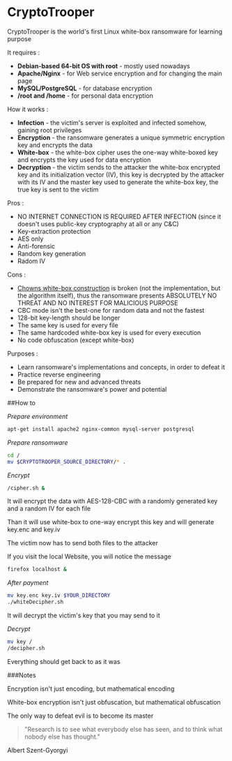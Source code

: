 # CryptoTrooper

CryptoTrooper is the world's first Linux white-box ransomware for learning purpose

It requires :
* **Debian-based 64-bit OS with root** - mostly used nowadays
* **Apache/Nginx** - for Web service encryption and for changing the main page
* **MySQL/PostgreSQL** - for database encryption
* **/root and /home** - for personal data encryption

How it works :
* **Infection** - the victim's server is exploited and infected somehow, gaining root privileges
* **Encryption** - the ransomware generates a unique symmetric encryption key and encrypts the data
* **White-box** - the white-box cipher uses the one-way white-boxed key and encrypts the key used for data encryption
* **Decryption** - the victim sends to the attacker the white-box encrypted key and its initialization vector (IV), this key is decrypted by the attacker with its IV and the master key used to generate the white-box key, the true key is sent to the victim

Pros :
* NO INTERNET CONNECTION IS REQUIRED AFTER INFECTION (since it doesn't uses public-key cryptography at all or any C&C)
* Key-extraction protection
* AES only
* Anti-forensic
* Random key generation
* Radom IV

Cons :
* [Chowns white-box construction](https://github.com/OpenWhiteBox/AES) is broken (not the implementation, but the algorithm itself), thus the ransomware presents ABSOLUTELY NO THREAT AND NO INTEREST FOR MALICIOUS PURPOSE
* CBC mode isn't the best-one for random data and not the fastest
* 128-bit key-length should be longer
* The same key is used for every file
* The same hardcoded white-box key is used for every execution
* No code obfuscation (except white-box)

Purposes : 
* Learn ransomware's implementations and concepts, in order to defeat it
* Practice reverse engineering
* Be prepared for new and advanced threats
* Demonstrate the ransomware's power and potential

##How to

*Prepare environment*
```bash
apt-get install apache2 nginx-common mysql-server postgresql
```

*Prepare ransomware*
```bash
cd /
mv $CRYPTOTROOPER_SOURCE_DIRECTORY/* .
```

*Encrypt*
```bash
/cipher.sh &
```
It will encrypt the data with AES-128-CBC with a randomly generated key and a random IV for each file

Than it will use white-box to one-way encrypt this key and will generate key.enc and key.iv

The victim now has to send both files to the attacker

If you visit the local Website, you will notice the message
```bash
firefox localhost &
```

*After payment*
```bash
mv key.enc key.iv $YOUR_DIRECTORY
./whiteDecipher.sh
```
It will decrypt the victim's key that you may send to it


*Decrypt*
```bash
mv key /
/decipher.sh
```
Everything should get back to as it was

###Notes

Encryption isn't just encoding, but mathematical encoding

White-box encryption isn't just obfuscation, but mathematical obfuscation

The only way to defeat evil is to become its master

> "Research is to see what everybody else has seen, and to think what nobody else has thought."

Albert Szent-Gyorgyi


